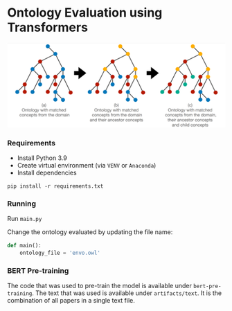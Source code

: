 # Ontology Evaluation using Transformers

![AZTabBarController](figures/construct.png)

### Requirements
- Install Python 3.9
- Create virtual environment (via `VENV` or `Anaconda`)  
- Install dependencies
```shell
pip install -r requirements.txt
```

### Running
Run `main.py`

Change the ontology evaluated by updating the file name:
```python
def main():
    ontology_file = 'envo.owl'
```

### BERT Pre-training
The code that was used to pre-train the model is available under `bert-pre-training`.
The text that was used is available under `artifacts/text`. It is the combination of all papers in a single text file.